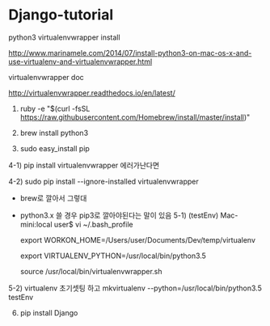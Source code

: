 # Django-tutorial

python3 virtualenvwrapper install

http://www.marinamele.com/2014/07/install-python3-on-mac-os-x-and-use-virtualenv-and-virtualenvwrapper.html

virtualenvwrapper doc

http://virtualenvwrapper.readthedocs.io/en/latest/

1) ruby -e "$(curl -fsSL https://raw.githubusercontent.com/Homebrew/install/master/install)"

2) brew install python3

3) sudo easy_install pip

4-1) pip install virtualenvwrapper 에러가난다면

4-2) sudo pip install --ignore-installed virtualenvwrapper

* brew로 깔아서 그렇대

* python3.x 쓸 경우 pip3로 깔아야된다는 말이 있음
5-1) (testEnv) Mac-mini:local user$ vi ~/.bash_profile

   export WORKON_HOME=/Users/user/Documents/Dev/temp/virtualenv

   export VIRTUALENV_PYTHON=/usr/local/bin/python3.5

   source /usr/local/bin/virtualenvwrapper.sh
   
5-2) virtualenv 초기셋팅 하고 mkvirtualenv --python=/usr/local/bin/python3.5 testEnv

6) pip install Django
